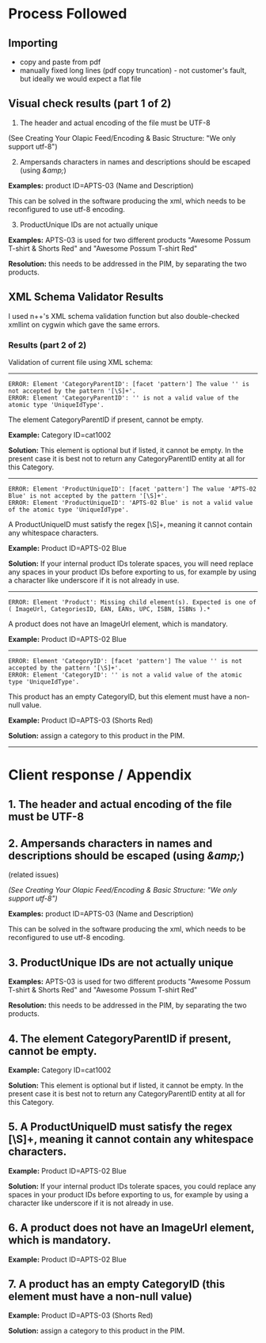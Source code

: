 # Process Followed
## Importing 
- copy and paste from pdf
- manually fixed long lines (pdf copy truncation) - not customer's fault, but ideally we would expect a flat file

## Visual check results (part 1 of 2)

1. The header and actual encoding of the file must be UTF-8

(See Creating Your Olapic Feed/Encoding & Basic Structure: "We only support utf-8")

2. Ampersands characters in names and descriptions should be escaped (using *&amp;amp;*)

**Examples:** product ID=APTS-03 (Name and Description)

This can be solved in the software producing the xml, which needs to be reconfigured to use utf-8 encoding.

3. ProductUnique IDs are not actually unique

**Examples:** APTS-03 is used for two different products "Awesome Possum T-shirt &amp; Shorts Red" and "Awesome Possum T-shirt Red"

**Resolution:** this needs to be addressed in the PIM, by separating the two products.

## XML Schema Validator Results
I used n++'s XML schema validation function but also double-checked xmllint on cygwin which gave the same errors.

### Results (part 2 of 2)

Validation of current file using XML schema:

---
    ERROR: Element 'CategoryParentID': [facet 'pattern'] The value '' is not accepted by the pattern '[\S]+'.
    ERROR: Element 'CategoryParentID': '' is not a valid value of the atomic type 'UniqueIdType'.


The element CategoryParentID if present, cannot be empty.

**Example:** Category ID=cat1002

**Solution:** This element is optional but if listed, it cannot be empty. In the present case it is best not to return any CategoryParentID entity at all for this Category.

---
    ERROR: Element 'ProductUniqueID': [facet 'pattern'] The value 'APTS-02 Blue' is not accepted by the pattern '[\S]+'.
    ERROR: Element 'ProductUniqueID': 'APTS-02 Blue' is not a valid value of the atomic type 'UniqueIdType'.

A ProductUniqueID must satisfy the regex [\S]+, meaning it cannot contain any whitespace characters.

**Example:** Product ID=APTS-02 Blue

**Solution:** If your internal product IDs tolerate spaces, you will need replace any spaces in your product IDs before exporting to us, for example by using a  character like underscore if it is not already in use.

---
    ERROR: Element 'Product': Missing child element(s). Expected is one of ( ImageUrl, CategoriesID, EAN, EANs, UPC, ISBN, ISBNs ).*

A product does not have an ImageUrl element, which is mandatory.

**Example:** Product ID=APTS-02 Blue

---
    ERROR: Element 'CategoryID': [facet 'pattern'] The value '' is not accepted by the pattern '[\S]+'.
    ERROR: Element 'CategoryID': '' is not a valid value of the atomic type 'UniqueIdType'.

This product has an empty CategoryID, but this element must have a non-null value.

**Example:** Product ID=APTS-03 (Shorts Red)

**Solution:** assign a category to this product in the PIM.

---
# Client response / Appendix 

## 1. The header and actual encoding of the file must be UTF-8

## 2. Ampersands characters in names and descriptions should be escaped (using *&amp;amp;*)
(related issues)

*(See Creating Your Olapic Feed/Encoding & Basic Structure: "We only support utf-8")*

**Examples:** product ID=APTS-03 (Name and Description)

This can be solved in the software producing the xml, which needs to be reconfigured to use utf-8 encoding.

## 3. ProductUnique IDs are not actually unique

**Examples:** APTS-03 is used for two different products "Awesome Possum T-shirt &amp; Shorts Red" and "Awesome Possum T-shirt Red"

**Resolution:** this needs to be addressed in the PIM, by separating the two products.

## 4. The element CategoryParentID if present, cannot be empty.

**Example:** Category ID=cat1002

**Solution:** This element is optional but if listed, it cannot be empty. In the present case it is best not to return any CategoryParentID entity at all for this Category.

## 5. A ProductUniqueID must satisfy the regex [\S]+, meaning it cannot contain any whitespace characters.

**Example:** Product ID=APTS-02 Blue

**Solution:** If your internal product IDs tolerate spaces, you could replace any spaces in your product IDs before exporting to us, for example by using a character like underscore if it is not already in use.

## 6. A product does not have an ImageUrl element, which is mandatory.

**Example:** Product ID=APTS-02 Blue

## 7. A product has an empty CategoryID (this element must have a non-null value)

**Example:** Product ID=APTS-03 (Shorts Red)

**Solution:** assign a category to this product in the PIM.
